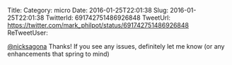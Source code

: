 Title: 
Category: micro
Date: 2016-01-25T22:01:38
Slug: 2016-01-25T22:01:38
TwitterId: 691742751486926848
TweetUrl: https://twitter.com/mark_philpot/status/691742751486926848
ReTweetUser: 

[@nicksagona](https://twitter.com/nicksagona) Thanks! If you see any issues, definitely let me know (or any enhancements that spring to mind)